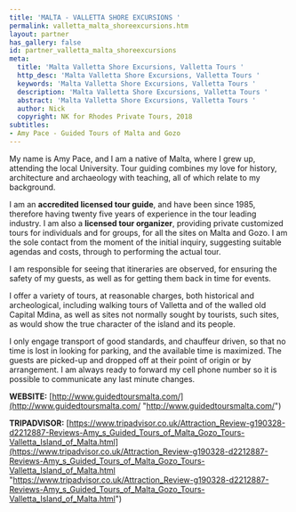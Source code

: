 ```yaml
---
title: 'MALTA - VALLETTA SHORE EXCURSIONS '
permalink: valletta_malta_shoreexcursions.htm
layout: partner
has_gallery: false
id: partner_valletta_malta_shoreexcursions
meta:
  title: 'Malta Valletta Shore Excursions, Valletta Tours '
  http_desc: 'Malta Valletta Shore Excursions, Valletta Tours '
  keywords: 'Malta Valletta Shore Excursions, Valletta Tours '
  description: 'Malta Valletta Shore Excursions, Valletta Tours '
  abstract: 'Malta Valletta Shore Excursions, Valletta Tours '
  author: Nick
  copyright: NK for Rhodes Private Tours, 2018
subtitles:
- Amy Pace - Guided Tours of Malta and Gozo
---
```


My name is Amy Pace, and I am a native of Malta, where I grew up, attending the local University. Tour guiding combines my love for history, architecture and archaeology with teaching, all of which relate to my background.

I am an **accredited licensed tour guide**, and have been since 1985, therefore having twenty five years of experience in the tour leading industry. I am also a **licensed tour organizer**, providing private customized tours for individuals and for groups, for all the sites on Malta and Gozo. I am the sole contact from the moment of the initial inquiry, suggesting suitable agendas and costs, through to performing the actual tour.

I am responsible for seeing that itineraries are observed, for ensuring the safety of my guests, as well as for getting them back in time for events.

I offer a variety of tours, at reasonable charges, both historical and archeological, including walking tours of Valletta and of the walled old Capital Mdina, as well as sites not normally sought by tourists, such sites, as would show the true character of the island and its people.

I only engage transport of good standards, and chauffeur driven, so that no time is lost in looking for parking, and the available time is maximized. The guests are picked-up and dropped off at their point of origin or by arrangement. I am always ready to forward my cell phone number so it is possible to communicate any last minute changes.

**WEBSITE:** [http://www.guidedtoursmalta.com/](http://www.guidedtoursmalta.com/ "http://www.guidedtoursmalta.com/")

**TRIPADVISOR:** [https://www.tripadvisor.co.uk/Attraction_Review-g190328-d2212887-Reviews-Amy_s_Guided_Tours_of_Malta_Gozo_Tours-Valletta_Island_of_Malta.html](https://www.tripadvisor.co.uk/Attraction_Review-g190328-d2212887-Reviews-Amy_s_Guided_Tours_of_Malta_Gozo_Tours-Valletta_Island_of_Malta.html "https://www.tripadvisor.co.uk/Attraction_Review-g190328-d2212887-Reviews-Amy_s_Guided_Tours_of_Malta_Gozo_Tours-Valletta_Island_of_Malta.html")